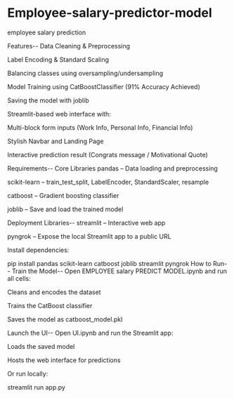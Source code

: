 # Employee-salary-predictor-model
employee salary prediction

Features--
Data Cleaning & Preprocessing

Label Encoding & Standard Scaling

Balancing classes using oversampling/undersampling

Model Training using CatBoostClassifier (91% Accuracy Achieved)

Saving the model with joblib

Streamlit-based web interface with:

Multi-block form inputs (Work Info, Personal Info, Financial Info)

Stylish Navbar and Landing Page

Interactive prediction result (Congrats message / Motivational Quote)

Requirements--
Core Libraries
pandas – Data loading and preprocessing

scikit-learn – train_test_split, LabelEncoder, StandardScaler, resample

catboost – Gradient boosting classifier

joblib – Save and load the trained model

Deployment Libraries--
streamlit – Interactive web app

pyngrok – Expose the local Streamlit app to a public URL

Install dependencies:


pip install pandas scikit-learn catboost joblib streamlit pyngrok
How to Run--
Train the Model--
Open EMPLOYEE salary PREDICT MODEL.ipynb and run all cells:

Cleans and encodes the dataset

Trains the CatBoost classifier

Saves the model as catboost_model.pkl

Launch the UI--
Open UI.ipynb and run the Streamlit app:

Loads the saved model

Hosts the web interface for predictions

Or run locally:


streamlit run app.py
